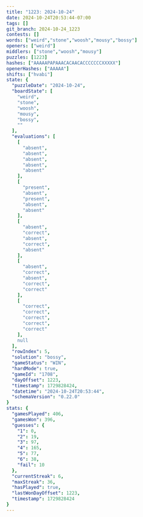 ```yaml
---
title: "1223: 2024-10-24"
date: 2024-10-24T20:53:44-07:00
tags: []
git_branch: 2024-10-24_1223
contests: []
words: ["weird","stone","woosh","mousy","bossy"]
openers: ["weird"]
middlers: ["stone","woosh","mousy"]
puzzles: [1223]
hashes: ["AAAAAPAPAAACACAACACCCCCCCXXXXX"]
openerHashes: ["AAAAA"]
shifts: ["hvabi"]
state: {
  "puzzleDate": "2024-10-24",
  "boardState": [
    "weird",
    "stone",
    "woosh",
    "mousy",
    "bossy",
    ""
  ],
  "evaluations": [
    [
      "absent",
      "absent",
      "absent",
      "absent",
      "absent"
    ],
    [
      "present",
      "absent",
      "present",
      "absent",
      "absent"
    ],
    [
      "absent",
      "correct",
      "absent",
      "correct",
      "absent"
    ],
    [
      "absent",
      "correct",
      "absent",
      "correct",
      "correct"
    ],
    [
      "correct",
      "correct",
      "correct",
      "correct",
      "correct"
    ],
    null
  ],
  "rowIndex": 5,
  "solution": "bossy",
  "gameStatus": "WIN",
  "hardMode": true,
  "gameId": "1708",
  "dayOffset": 1223,
  "timestamp": 1729828424,
  "datetime": "2024-10-24T20:53:44",
  "schemaVersion": "0.22.0"
}
stats: {
  "gamesPlayed": 406,
  "gamesWon": 396,
  "guesses": {
    "1": 0,
    "2": 19,
    "3": 97,
    "4": 165,
    "5": 77,
    "6": 38,
    "fail": 10
  },
  "currentStreak": 6,
  "maxStreak": 36,
  "hasPlayed": true,
  "lastWonDayOffset": 1223,
  "timestamp": 1729828424
}
---
```

<!-- more -->
